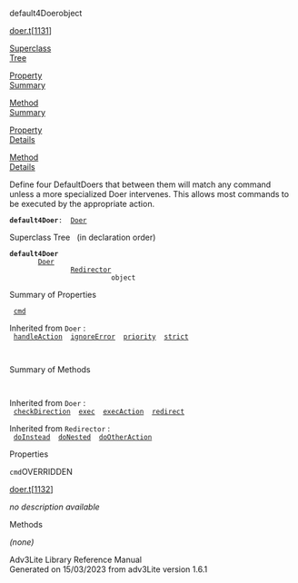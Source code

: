 ---
---
<span class="title">default4Doer</span><span class="type">object</span>

[doer.t](../file/doer.t.html)\[[1131](../source/doer.t.html#1131)\]

[Superclass  
Tree](#_SuperClassTree_)

[Property  
Summary](#_PropSummary_)

[Method  
Summary](#_MethodSummary_)

[Property  
Details](#_Properties_)

[Method  
Details](#_Methods_)

<div class="fdesc">

Define four DefaultDoers that between them will match any command unless
a more specialized Doer intervenes. This allows most commands to be
executed by the appropriate action.

**`default4Doer`**` :   `[`Doer`](../object/Doer.html)

</div>

<span id="_SuperClassTree_"></span>

<div class="mjhd">

<span class="hdln">Superclass Tree</span>   (in declaration order)

</div>

**`default4Doer`**  
`         `[`Doer`](../object/Doer.html)  
`                 `[`Redirector`](../object/Redirector.html)  
`                         object`  
<span id="_PropSummary_"></span>

<div class="mjhd">

<span class="hdln">Summary of Properties</span>  

</div>

` `[`cmd`](#cmd)`  `

Inherited from `Doer` :  
` `[`handleAction`](../object/Doer.html#handleAction)`  `[`ignoreError`](../object/Doer.html#ignoreError)`  `[`priority`](../object/Doer.html#priority)`  `[`strict`](../object/Doer.html#strict)`  `

` `

<span id="_MethodSummary_"></span>

<div class="mjhd">

<span class="hdln">Summary of Methods</span>  

</div>

` `

Inherited from `Doer` :  
` `[`checkDirection`](../object/Doer.html#checkDirection)`  `[`exec`](../object/Doer.html#exec)`  `[`execAction`](../object/Doer.html#execAction)`  `[`redirect`](../object/Doer.html#redirect)`  `

Inherited from `Redirector` :  
` `[`doInstead`](../object/Redirector.html#doInstead)`  `[`doNested`](../object/Redirector.html#doNested)`  `[`doOtherAction`](../object/Redirector.html#doOtherAction)`  `

<span id="_Properties_"></span>

<div class="mjhd">

<span class="hdln">Properties</span>  

</div>

<span id="cmd"></span>

`cmd`<span class="rem">OVERRIDDEN</span>

[doer.t](../file/doer.t.html)\[[1132](../source/doer.t.html#1132)\]

<div class="desc">

*no description available*

</div>

<span id="_Methods_"></span>

<div class="mjhd">

<span class="hdln">Methods</span>  

</div>

*(none)*

<div class="ftr">

Adv3Lite Library Reference Manual  
Generated on 15/03/2023 from adv3Lite version 1.6.1

</div>
